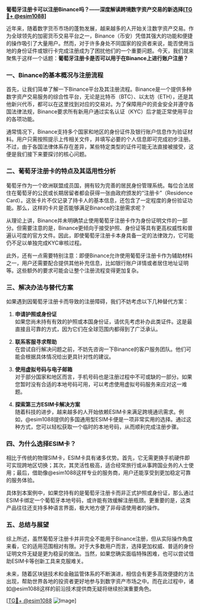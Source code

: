 **葡萄牙注册卡可以注册Binance吗？——深度解读跨境数字资产交易的新选择[[TG💪+ @esim1088](https://t.me/s/esim1088)]**

近年来，随着数字货币市场的蓬勃发展，越来越多的人开始关注数字资产交易。作为全球领先的加密货币交易平台之一，Binance（币安）凭借其强大的功能和便捷的操作吸引了大量用户。然而，对于许多身处不同国家的投资者来说，能否使用当地的身份证件或银行卡完成注册成为了困扰他们的一个重要问题。今天，我们就来聚焦于这样一个话题：**葡萄牙注册卡是否可以用于在Binance上进行账户注册？**

### 一、Binance的基本概况与注册流程

首先，让我们简单了解一下Binance平台及其注册流程。Binance是一个提供多种数字资产交易服务的综合性平台，无论是比特币（BTC）、以太坊（ETH），还是其他新兴代币，都可以在这里找到对应的交易对。为了保障用户的资金安全并遵守各国法律法规，Binance要求所有新用户通过实名认证（KYC）后才能正常使用平台的各项功能。

通常情况下，Binance支持多个国家和地区的身份证件及银行账户信息作为验证材料。用户只需按照提示上传相关文件，并填写必要的个人信息即可完成初步注册。不过，由于各国法律体系存在差异，某些特定类型的证件可能无法直接被接受，这便是我们接下来要探讨的核心问题。

### 二、葡萄牙注册卡的特点及其适用性分析

葡萄牙作为一个欧洲联盟成员国，拥有较为完善的居民身份管理系统。每位合法居住在葡萄牙的公民或长期居留者都会获得一张由政府颁发的“注册卡”（Residence Card）。这张卡片不仅记录了持卡人的基本信息，还包含了一定程度的身份验证功能。那么，这样的卡片是否能够满足Binance的注册需求呢？

从理论上讲，Binance并未明确禁止使用葡萄牙注册卡作为身份证明文件的一部分。但需要注意的是，Binance更倾向于接受护照、身份证等具有更高权威性和普遍认可度的官方文件。因此，即使葡萄牙注册卡本身具备一定的法律效力，它可能仍不足以单独完成KYC审核过程。

此外，还有一点需要特别注意：即便Binance允许使用葡萄牙注册卡作为辅助材料之一，用户还需要配合提供其他补充信息，比如银行账户详情或者居住地址证明等。这些额外的要求可能会让整个注册流程变得更加复杂。

### 三、解决办法与替代方案

如果遇到因葡萄牙注册卡而导致的注册障碍，我们不妨考虑以下几种替代方案：

1. **申请护照或身份证**  
   如果您尚未持有有效的护照或本国身份证，请优先考虑补办此类证件。这是最直接且可靠的方式，因为它们在全球范围内都得到了广泛承认。

2. **联系客服寻求帮助**  
   在尝试自行解决问题之前，不妨先咨询一下Binance的客户服务团队。他们可能会根据具体情况给出更具针对性的建议。

3. **使用虚拟号码与电子邮箱**  
   对于部分国家和地区而言，手机号码也是注册过程中不可或缺的一部分。如果您暂时没有合适的本地号码可用，可以考虑使用虚拟号码服务来应对这一难题。

4. **探索第三方ESIM卡解决方案**  
   随着科技的进步，越来越多的人开始依赖ESIM卡来满足跨境通讯需求。例如，@esim1088提供的多国通用型ESIM卡便是一项非常实用的选择。通过这种方式，您可以轻松获取一个临时的本地号码，从而顺利完成注册步骤。

### 四、为什么选择ESIM卡？

相比于传统的物理SIM卡，ESIM卡具有诸多优势。首先，它无需更换手机硬件即可实现跨地区切换；其次，其灵活性极高，适合经常旅行或从事跨国业务的人士使用；最后，借助像@esim1088这样专业的服务商，用户还能享受到更加稳定可靠的服务体验。

具体到本案例中，如果您持有的是葡萄牙注册卡而非正式护照或身份证，那么通过ESIM卡绑定一个葡萄牙本地号码，或许能有效缓解注册瓶颈。更重要的是，这类产品往往还支持多种语言界面，极大地方便了非母语使用者的操作。

### 五、总结与展望

综上所述，虽然葡萄牙注册卡并非完全不能用于Binance注册，但从实际操作角度来看，它的适用范围相对有限。对于大多数用户而言，选择更加权威、普适的身份证明文件无疑是更为稳妥的做法。当然，如果您确实面临特殊困难，也可以尝试借助ESIM卡等创新工具来克服难关。

未来，随着区块链技术和金融监管体系的不断演进，相信会有更多高效便捷的方法出现，帮助世界各地的投资者更好地参与到数字资产市场之中。而在此过程中，诸如@esim1088这样的前沿技术提供商无疑将继续扮演重要角色。

[[TG💪+ @esim1088](https://t.me/s/esim1088) ![Image](https://i.postimg.cc/4NQfJmqS/Snipaste-2025-05-13-00-14-12.png)]